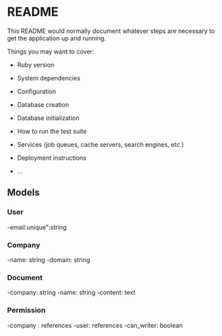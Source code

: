 # README

This README would normally document whatever steps are necessary to get the
application up and running.

Things you may want to cover:

* Ruby version

* System dependencies

* Configuration

* Database creation

* Database initialization

* How to run the test suite

* Services (job queues, cache servers, search engines, etc.)

* Deployment instructions

* ...


## Models

### User
-email:unique":string 


### Company
-name: string
-domain: string

### Document
-company: string
-name: string
-content: text

### Permission
-company : references
-user: references
-can_writer: boolean